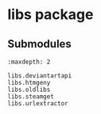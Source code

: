 # libs package

## Submodules

```{toctree}
:maxdepth: 2

libs.deviantartapi
libs.htmgeny
libs.oldlibs
libs.steamget
libs.urlextractor
```

